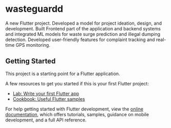 # wasteguardd

A new Flutter project.
Developed a model for project ideation, design, and development. 
Built Frontend part of the application and backend systems and integrated ML models for waste surge prediction and illegal dumping detection.
Developed user-friendly features for complaint tracking and real-time GPS monitoring.


## Getting Started

This project is a starting point for a Flutter application.

A few resources to get you started if this is your first Flutter project:

- [Lab: Write your first Flutter app](https://docs.flutter.dev/get-started/codelab)
- [Cookbook: Useful Flutter samples](https://docs.flutter.dev/cookbook)

For help getting started with Flutter development, view the
[online documentation](https://docs.flutter.dev/), which offers tutorials,
samples, guidance on mobile development, and a full API reference.
